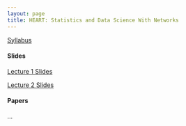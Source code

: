 ```yaml
---
layout: page
title: HEART: Statistics and Data Science With Networks
---
```

[Syllabus](../assets/HEART/Syllabus.pdf)

<h4>Slides</h4>

[Lecture 1 Slides](../assets/HEART/HEART_slides_day_1.pdf)

[Lecture 2 Slides](../assets/HEART/HEART_slides_day_2.pdf)

<h4>Papers</h4>

...


